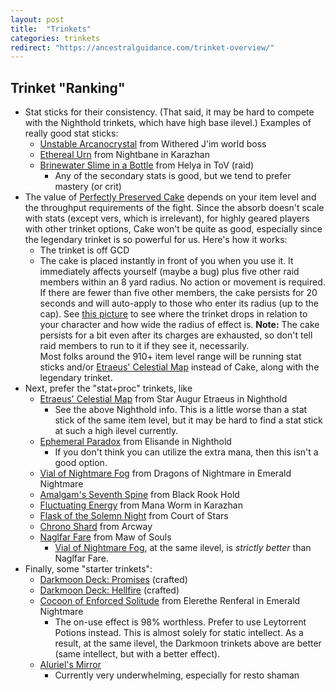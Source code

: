 ```yaml
---
layout: post
title:  "Trinkets"
categories: trinkets
redirect: "https://ancestralguidance.com/trinket-overview/"
---
```


## Trinket "Ranking"

- Stat sticks for their consistency. (That said, it may be hard to compete with the Nighthold trinkets,
  which have high base ilevel.) Examples of really good stat sticks:
    * [Unstable Arcanocrystal](http://www.wowhead.com/item=141482/) from Withered J'im world boss
    * [Ethereal Urn](http://www.wowhead.com/item=142166/) from Nightbane in Karazhan
    * [Brinewater Slime in a Bottle](http://www.wowhead.com/item=142507/brinewater-slime-in-a-bottle&bonus=605:1497)
      from Helya in ToV (raid) 
        + Any of the secondary stats is good, but we tend to prefer mastery (or crit)
- The value of [Perfectly Preserved Cake][cake] depends on your item level and the throughput requirements of the
  fight. Since the absorb doesn't scale with stats (except vers, which is irrelevant), for highly geared players
  with other trinket options, Cake won't be quite as good, especially since the legendary trinket is so powerful
  for us. Here's how it works:
    * The trinket is off GCD
    * The cake is placed instantly in front of you when you use it. It immediately affects yourself (maybe a bug)
      plus five other raid members within an 8 yard radius. No action or movement is required. If there are fewer
      than five other members, the cake persists for 20 seconds and will auto-apply to those who enter its radius
      (up to the cap). See [this picture](/assets/cake-radius.jpg) to see where the trinket drops in relation to
      your character and how wide the radius of effect is. **Note:** The cake persists for a bit even after its
      charges are exhausted, so don't tell raid members to run to it if they see it, necessarily.    
  Most folks around the 910+ item level range will be running stat sticks and/or [Etraeus' Celestial Map][map] 
  instead of Cake, along with the legendary trinket.
- Next, prefer the "stat+proc" trinkets, like
    * [Etraeus' Celestial Map][map] from Star Augur Etraeus in Nighthold
        + See the above Nighthold info. This is a little worse than a stat stick of the same item level, but it may
          be hard to find a stat stick at such a high ilevel currently.
    * [Ephemeral Paradox][paradox] from Elisande in Nighthold
        + If you don't think you can utilize the extra mana, then this isn't a good option.
    * [Vial of Nightmare Fog][vial] from Dragons of Nightmare in Emerald Nightmare
    * [Amalgam's Seventh Spine](http://www.wowhead.com/item=136714/amalgams-seventh-spine&bonus=1532:1727) from
      Black Rook Hold
    * [Fluctuating Energy](http://www.wowhead.com/item=142162/fluctuating-energy) from Mana Worm in Karazhan
    * [Flask of the Solemn Night](http://www.wowhead.com/item=137484/flask-of-the-solemn-night&bonus=1532:1727) from
      Court of Stars
    * [Chrono Shard](http://www.wowhead.com/item=137419/chrono-shard&bonus=1532:1727) from Arcway
    * [Naglfar Fare](http://www.wowhead.com/item=133645/naglfar-fare&bonus=1532:1727) from Maw of Souls
        + [Vial of Nightmare Fog][vial], at the same ilevel, is *strictly better* than Naglfar Fare.
- Finally, some "starter trinkets":
    * [Darkmoon Deck: Promises](http://www.wowhead.com/item=128710/darkmoon-deck-promises&bonus=670:1482) (crafted)
    * [Darkmoon Deck: Hellfire](http://www.wowhead.com/item=128709/darkmoon-deck-hellfire&bonus=670:1482) (crafted)
    * [Cocoon of Enforced Solitude](http://www.wowhead.com/item=139322/cocoon-of-enforced-solitude&bonus=1805) from
      Elerethe Renferal in Emerald Nightmare
        + The on-use effect is 98% worthless. Prefer to use Leytorrent Potions instead. This is almost solely for
          static intellect. As a result, at the same ilevel, the Darkmoon trinkets above are better (same intellect,
          but with a better effect).
    * [Aluriel's Mirror][mirror]
        + Currently very underwhelming, especially for resto shaman

[map]: http://www.wowhead.com/item=140803/etraeus-celestial-map&bonus=3518
[paradox]: http://www.wowhead.com/item=140805/ephemeral-paradox&bonus=3518
[cake]: http://www.wowhead.com/item=140793/perfectly-preserved-cake&bonus=3445
[mirror]: http://www.wowhead.com/item=140795/aluriels-mirror&bonus=3518
[vial]: http://www.wowhead.com/item=138222/vial-of-nightmare-fog&bonus=1806
[senses]: http://www.wowhead.com/item=139330/heightened-senses&bonus=1806
